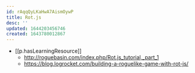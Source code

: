 ```yaml
---
id: rAqqQyLKaHwA7AismOywP
title: Rot.js
desc: ''
updated: 1644203456746
created: 1643780012867
---
```


- [[p.hasLearningResource]]
  - http://roguebasin.com/index.php/Rot.js_tutorial,_part_1
  - https://blog.logrocket.com/building-a-roguelike-game-with-rot-js/